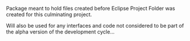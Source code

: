 Package meant to hold files created before Eclipse Project Folder was created for this culminating project. 

Will also be used for any interfaces and code not considered to be part of the alpha version of the development cycle...